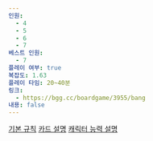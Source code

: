 ```yaml
---
인원:
  - 4
  - 5
  - 6
  - 7
베스트 인원:
  - 7
플레이 여부: true
복잡도: 1.63
플레이 타임: 20~40분
링크:
  - https://bgg.cc/boardgame/3955/bang
내용: false
---
```

[기본 규칙](https://stopnow.tistory.com/24)
[카드 설명](https://stopnow.tistory.com/entry/%EB%B3%B4%EB%93%9C%EA%B2%8C%EC%9E%84-%EB%B1%85-BANG-%EC%B9%B4%EB%93%9C-%EC%84%A4%EB%AA%85-NO15-1)
[캐릭터 능력 설명](https://stopnow.tistory.com/entry/%EB%B3%B4%EB%93%9C%EA%B2%8C%EC%9E%84-%EB%B1%85-BANG-%EC%9D%B8%EB%AC%BC-%EC%B9%B4%EB%93%9C-%EC%84%A4%EB%AA%85-NO15-2)